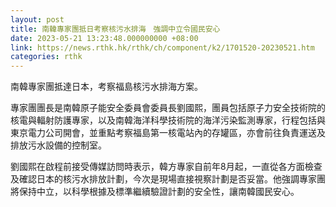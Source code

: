 ```yaml
---
layout: post
title: 南韓專家團抵日考察核污水排海　強調中立令國民安心
date: 2023-05-21 13:23:48.000000000 +08:00
link: https://news.rthk.hk/rthk/ch/component/k2/1701520-20230521.htm
categories: rthk
---
```


南韓專家團抵達日本，考察福島核污水排海方案。

專家團團長是南韓原子能安全委員會委員長劉國熙，團員包括原子力安全技術院的核電與輻射防護專家，以及南韓海洋科學技術院的海洋污染監測專家，行程包括與東京電力公司開會，並重點考察福島第一核電站內的存罐區，亦會前往負責運送及排放污水設備的控制室。

劉國熙在啟程前接受傳媒訪問時表示，韓方專家自前年8月起，一直從各方面檢查及確認日本的核污水排放計劃，今次是現場直接視察計劃是否妥當。他強調專家團將保持中立，以科學根據及標準繼續驗證計劃的安全性，讓南韓國民安心。
